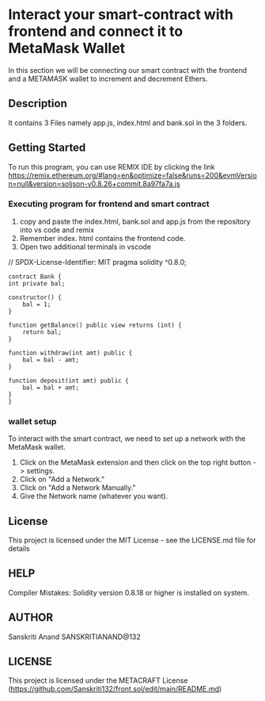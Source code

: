 # Interact your smart-contract with frontend and connect it to MetaMask Wallet
In this section we will be connecting our smart contract with the frontend and a METAMASK wallet to increment and decrement Ethers.

## Description
It contains 3 Files namely app.js, index.html and bank.sol in the 3 folders.

## Getting Started
To run this program, you can use REMIX IDE by clicking the link https://remix.ethereum.org/#lang=en&optimize=false&runs=200&evmVersion=null&version=soljson-v0.8.26+commit.8a97fa7a.js

### Executing program for frontend and smart contract
1. copy and paste the index.html, bank.sol and app.js from the repository into vs code and remix
2. Remember index. html contains the frontend code.
3. Open two additional terminals in vscode

// SPDX-License-Identifier: MIT
pragma solidity ^0.8.0;

    contract Bank {
    int private bal;

    constructor() {
        bal = 1;
    }

    function getBalance() public view returns (int) {
        return bal;
    }

    function withdraw(int amt) public {
        bal = bal - amt;
    }

    function deposit(int amt) public {
        bal = bal + amt;
    }
    }



### wallet setup
To interact with the smart contract, we need to set up a network with the MetaMask wallet.
1. Click on the MetaMask extension and then click on the top right button -> settings.
2. Click on "Add a Network."
3. Click on "Add a Network Manually."
4. Give the Network name (whatever you want).


## License

This project is licensed under the MIT License - see the LICENSE.md file for details

## HELP
Compiler Mistakes: Solidity version 0.8.18 or higher is installed on  system.

## AUTHOR
Sanskriti Anand
SANSKRITIANAND@132

## LICENSE
This project is licensed under the METACRAFT License (https://github.com/Sanskriti132/front.sol/edit/main/README.md)

